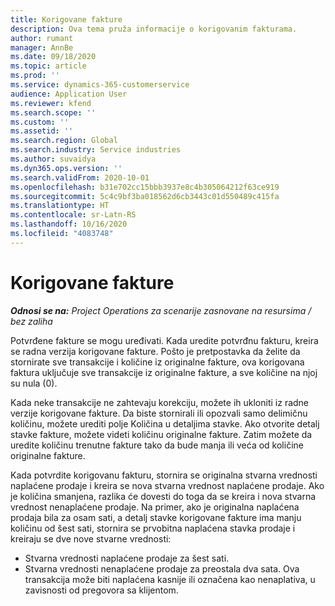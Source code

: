 ```yaml
---
title: Korigovane fakture
description: Ova tema pruža informacije o korigovanim fakturama.
author: rumant
manager: AnnBe
ms.date: 09/18/2020
ms.topic: article
ms.prod: ''
ms.service: dynamics-365-customerservice
audience: Application User
ms.reviewer: kfend
ms.search.scope: ''
ms.custom: ''
ms.assetid: ''
ms.search.region: Global
ms.search.industry: Service industries
ms.author: suvaidya
ms.dyn365.ops.version: ''
ms.search.validFrom: 2020-10-01
ms.openlocfilehash: b31e702cc15bbb3937e8c4b305064212f63ce919
ms.sourcegitcommit: 5c4c9bf3ba018562d6cb3443c01d550489c415fa
ms.translationtype: HT
ms.contentlocale: sr-Latn-RS
ms.lasthandoff: 10/16/2020
ms.locfileid: "4083748"
---
```

# <a name="corrected-invoices"></a>Korigovane fakture

_**Odnosi se na:** Project Operations za scenarije zasnovane na resursima / bez zaliha_

Potvrđene fakture se mogu uređivati. Kada uredite potvrđnu fakturu, kreira se radna verzija korigovane fakture. Pošto je pretpostavka da želite da stornirate sve transakcije i količine iz originalne fakture, ova korigovana faktura uključuje sve transakcije iz originalne fakture, a sve količine na njoj su nula (0).

Kada neke transakcije ne zahtevaju korekciju, možete ih ukloniti iz radne verzije korigovane fakture. Da biste stornirali ili opozvali samo delimičnu količinu, možete urediti polje Količina u detaljima stavke. Ako otvorite detalj stavke fakture, možete videti količinu originalne fakture. Zatim možete da uredite količinu trenutne fakture tako da bude manja ili veća od količine originalne fakture.

Kada potvrdite korigovanu fakturu, stornira se originalna stvarna vrednosti naplaćene prodaje i kreira se nova stvarna vrednost naplaćene prodaje. Ako je količina smanjena, razlika će dovesti do toga da se kreira i nova stvarna vrednost nenaplaćene prodaje. Na primer, ako je originalna naplaćena prodaja bila za osam sati, a detalj stavke korigovane fakture ima manju količinu od šest sati, stornira se prvobitna naplaćena stavka prodaje i kreiraju se dve nove stvarne vrednosti:

- Stvarna vrednosti naplaćene prodaje za šest sati.
- Stvarna vrednosti nenaplaćene prodaje za preostala dva sata. Ova transakcija može biti naplaćena kasnije ili označena kao nenaplativa, u zavisnosti od pregovora sa klijentom.
